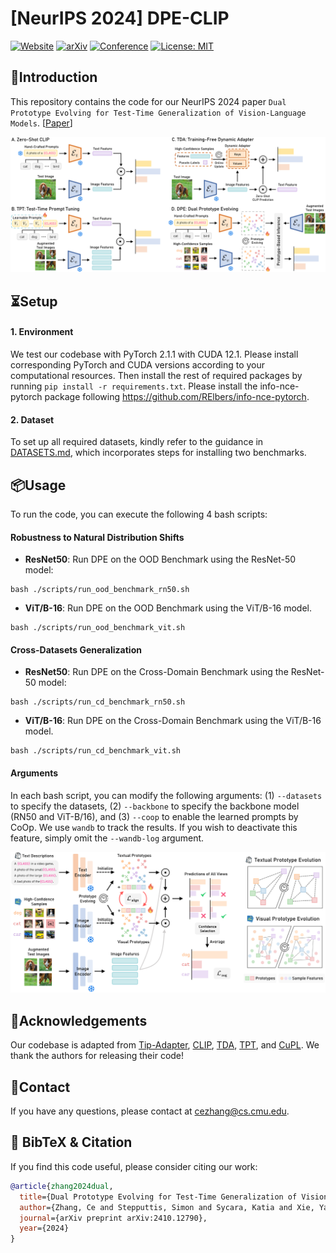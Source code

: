 # [NeurIPS 2024] DPE-CLIP
[![Website](https://img.shields.io/badge/Project-Website-green)](https://zhangce01.github.io/DPE-CLIP/)
[![arXiv](https://img.shields.io/badge/arXiv-2410.12790-red)](http://arxiv.org/abs/2410.12790)
[![Conference](https://img.shields.io/badge/NeurIPS-2024-blue)](https://neurips.cc/)
[![License: MIT](https://img.shields.io/badge/License-MIT-yellow.svg)](https://opensource.org/licenses/MIT)

## 👀Introduction
This repository contains the code for our NeurIPS 2024 paper `Dual Prototype Evolving for Test-Time Generalization of Vision-Language Models`. [[Paper](https://arxiv.org/abs/2410.12790)]

![](docs/comparison.png)

## ⏳Setup

#### 1. Environment
We test our codebase with PyTorch 2.1.1 with CUDA 12.1. Please install corresponding PyTorch and CUDA versions according to your computational resources. Then install the rest of required packages by running `pip install -r requirements.txt`. Please install the info-nce-pytorch package following https://github.com/RElbers/info-nce-pytorch.

#### 2. Dataset
To set up all required datasets, kindly refer to the guidance in [DATASETS.md](docs/DATASETS.md), which incorporates steps for installing two benchmarks.

## 📦Usage
To run the code, you can execute the following 4 bash scripts:

#### Robustness to Natural Distribution Shifts
* **ResNet50**: Run DPE on the OOD Benchmark using the ResNet-50 model:
```
bash ./scripts/run_ood_benchmark_rn50.sh 
```
* **ViT/B-16**: Run DPE on the OOD Benchmark using the ViT/B-16 model.
```
bash ./scripts/run_ood_benchmark_vit.sh 
```

#### Cross-Datasets Generalization
* **ResNet50**: Run DPE on the Cross-Domain Benchmark using the ResNet-50 model:
```
bash ./scripts/run_cd_benchmark_rn50.sh 
```
* **ViT/B-16**: Run DPE on the Cross-Domain Benchmark using the ViT/B-16 model.
```
bash ./scripts/run_cd_benchmark_vit.sh 
```

#### Arguments
In each bash script, you can modify the following arguments: (1) `--datasets` to specify the datasets, (2) `--backbone` to specify the backbone model (RN50 and ViT-B/16), and (3) `--coop` to enable the learned prompts by CoOp. We use `wandb` to track the results. If you wish to deactivate this feature, simply omit the `--wandb-log` argument.


![](docs/overview.png)

## 🙏Acknowledgements

Our codebase is adapted from [Tip-Adapter](https://github.com/gaopengcuhk/Tip-Adapter/), [CLIP](https://github.com/openai/CLIP/tree/main/clip), [TDA](https://github.com/kdiAAA/TDA), [TPT](https://github.com/azshue/TPT), and [CuPL](https://github.com/sarahpratt/CuPL). We thank the authors for releasing their code!

## 📧Contact

If you have any questions, please  contact at [cezhang@cs.cmu.edu](mailto:cezhang@cs.cmu.edu).

## 📌 BibTeX & Citation

If you find this code useful, please consider citing our work:

```bibtex
@article{zhang2024dual,
  title={Dual Prototype Evolving for Test-Time Generalization of Vision-Language Models},
  author={Zhang, Ce and Stepputtis, Simon and Sycara, Katia and Xie, Yaqi},
  journal={arXiv preprint arXiv:2410.12790},
  year={2024}
}
```
